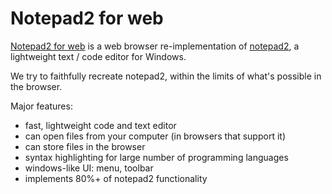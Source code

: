 # Notepad2 for web

[Notepad2 for web](https://tools.arslexis.io/notepad2/) is a web browser re-implementation of [notepad2](https://github.com/zufuliu/notepad2), a lightweight text / code editor for Windows.

We try to faithfully recreate notepad2, within the limits of what's possible in the browser.

Major features:
* fast, lightweight code and text editor
* can open files from your computer (in browsers that support it)
* can store files in the browser
* syntax highlighting for large number of programming languages
* windows-like UI: menu, toolbar
* implements 80%+ of notepad2 functionality
